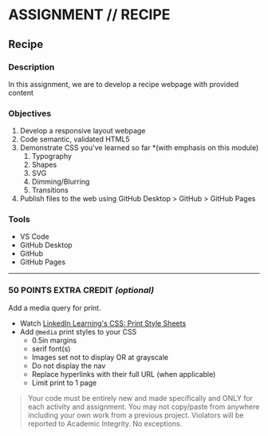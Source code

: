 # ASSIGNMENT // RECIPE

## Recipe

### Description

In this assignment, we are to develop a recipe webpage with provided content

### Objectives

1. Develop a responsive layout webpage
2. Code semantic, validated HTML5
3. Demonstrate CSS you've learned so far *(with emphasis on this module)
    1. Typography
    2. Shapes
    3. SVG
    4. Dimming/Blurring
    5. Transitions
4. Publish files to the web using GitHub Desktop > GitHub > GitHub Pages

### Tools

- VS Code
- GitHub Desktop
- GitHub
- GitHub Pages

---

### 50 POINTS EXTRA CREDIT *(optional)*

Add a media query for print.

- Watch [LinkedIn Learning's CSS: Print Style Sheets](https://www.linkedin.com/learning/css-print-style-sheets)
- Add `@media` print styles to your CSS
    - 0.5in margins
    - serif font(s)
    - Images set not to display OR at grayscale
    - Do not display the nav
    - Replace hyperlinks with their full URL (when applicable)
    - Limit print to 1 page

> Your code must be entirely new and made specifically and ONLY for each activity and assignment. You may not copy/paste from anywhere including your own work from a previous project. Violators will be reported to Academic Integrity. No exceptions.